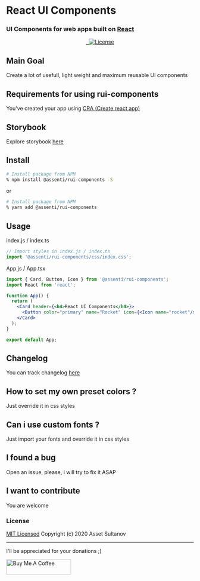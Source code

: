 # React UI Components
### UI Components for web apps built on [React](https://reactjs.org/)

<p align="center">
  <a aria-label="NPM version" href="https://www.npmjs.com/package/@assenti/rui-components">
    <img alt="" src="https://badgen.net/npm/v/@assenti/rui-components"/>
  </a>
  <a aria-label="Downloads" href="https://npm-stat.com/charts.html?package=%40assenti%2Frui-components">
    <img alt="" src="https://badgen.net/npm/dw/@assenti/rui-components"/>
  </a>
  <a href="https://github.com/Assenti/react-ui-components/blob/master/LICENSE"><img src="https://img.shields.io/badge/License-MIT-brightgreen.svg" alt="License"></a>
</p>

## Main Goal
Create a lot of usefull, light weight and maximum reusable UI components

## Requirements for using rui-components
You've created your app using [CRA (Create react app)](https://create-react-app.dev/docs/getting-started/)


## Storybook
Explore storybook [here](https://rui-components.netlify.app/?path=/story/get-started--page)

## Install
```bash
# Install package from NPM
% npm install @assenti/rui-components -S
```
or
```bash
# Install package from NPM
% yarn add @assenti/rui-components
```

<!-- ## Peer dependencies
React UI Components use react-transition-group package under the hood, so you should install it too
```bash
# Install package from NPM
% npm install react-transition-group -S
```
```bash
# Install @types/react-transition-group for TS
% npm install @types/react-transition-group -D
``` -->

## Usage
index.js / index.ts
```jsx
// Import styles in index.js / index.ts
import '@assenti/rui-components/css/index.css';
```
App.js / App.tsx
```jsx
import { Card, Button, Icon } from '@assenti/rui-components';
import React from 'react';

function App() {
  return (
    <Card header={<h4>React UI Components</h4>}>
      <Button color="primary" name="Rocket" icon={<Icon name="rocket"/>}"/>
    </Card>
  );
}

export default App;
```

## Changelog
You can track changelog [here](https://github.com/Assenti/react-ui-components/blob/storybook/CHANGELOG.md)

## How to set my own preset colors ?
Just override it in css styles

## Can i use custom fonts ?
Just import your fonts and override it in css styles

## I found a bug
Open an issue, please, i will try to fix it ASAP

## I want to contribute
You are welcome

### License

[MIT Licensed](/LICENSE)
Copyright (c) 2020 Asset Sultanov

---

I'll be appreciated for your donations ;)

<a href="https://www.buymeacoffee.com/assenti" target="_blank"><img src="https://www.buymeacoffee.com/assets/img/custom_images/orange_img.png" alt="Buy Me A Coffee" style="height: 41px !important;width: 174px !important;"></a>